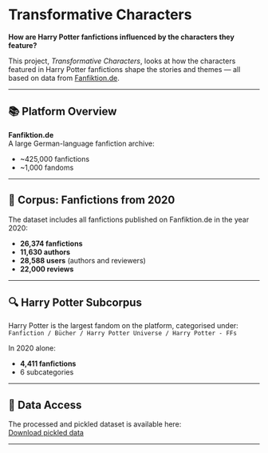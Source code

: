 # Transformative Characters  
**How are Harry Potter fanfictions influenced by the characters they feature?**

This project, *Transformative Characters*, looks at how the characters featured in Harry Potter fanfictions shape the stories and themes — all based on data from [Fanfiktion.de](https://www.fanfiktion.de/).

---

## 📚 Platform Overview

**Fanfiktion.de**  
A large German-language fanfiction archive:

- ~425,000 fanfictions  
- ~1,000 fandoms  

---

## 📂 Corpus: Fanfictions from 2020

The dataset includes all fanfictions published on Fanfiktion.de in the year 2020:

- **26,374 fanfictions**  
- **11,630 authors**  
- **28,588 users** (authors and reviewers)  
- **22,000 reviews**

---

## 🔍 Harry Potter Subcorpus

Harry Potter is the largest fandom on the platform, categorised under:  
`Fanfiction / Bücher / Harry Potter Universe / Harry Potter - FFs`

In 2020 alone:

- **4,411 fanfictions**  
- 6 subcategories  

---

## 💾 Data Access

The processed and pickled dataset is available here:  
[Download pickled data](https://cloud.gugw.tu-darmstadt.de/nextcloud/s/ki3ao8WBnt4p7Tj)

---
